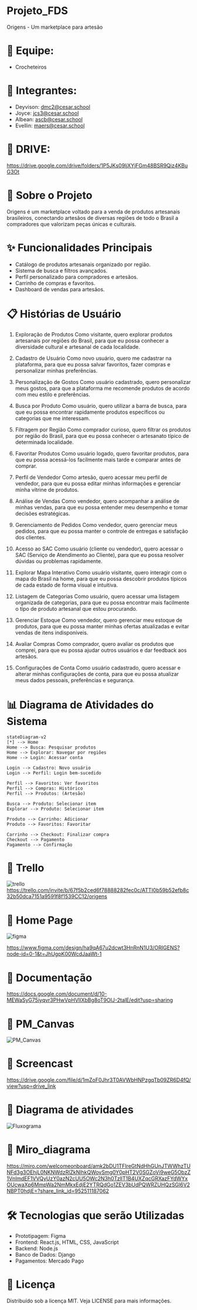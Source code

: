 # Projeto_FDS
Origens -  Um marketplace para artesão

# 📌 Equipe:
- Crocheteiros

# 📌 Integrantes: 
- Deyvison: dmc2@cesar.school
- Joyce: jcs3@cesar.school
- Albean: ascb@cesar.school
- Evellin: maers@cesar.school

# 📌 DRIVE:
https://drive.google.com/drive/folders/1P5JKs09ljXYjFGm48BSR9Qiz4KBuG3Ot

# 📌 Sobre o Projeto

Origens é um marketplace voltado para a venda de produtos artesanais brasileiros, conectando artesãos de diversas regiões de todo o Brasil a compradores que valorizam peças únicas e culturais.

# ✨ Funcionalidades Principais

- Catálogo de produtos artesanais organizado por região.
- Sistema de busca e filtros avançados.
- Perfil personalizado para compradores e artesãos.
- Carrinho de compras e favoritos.
- Dashboard de vendas para artesãos.

# 📋 Histórias de Usuário

1. Exploração de Produtos
Como visitante,
quero explorar produtos artesanais por regiões do Brasil,
para que eu possa conhecer a diversidade cultural e artesanal de cada localidade.

2. Cadastro de Usuário
Como novo usuário,
quero me cadastrar na plataforma,
para que eu possa salvar favoritos, fazer compras e personalizar minhas preferências.

3. Personalização de Gostos
Como usuário cadastrado,
quero personalizar meus gostos,
para que a plataforma me recomende produtos de acordo com meu estilo e preferências.

4. Busca por Produto
Como usuário,
quero utilizar a barra de busca,
para que eu possa encontrar rapidamente produtos específicos ou categorias que me interessam.

5. Filtragem por Região
Como comprador curioso,
quero filtrar os produtos por região do Brasil,
para que eu possa conhecer o artesanato típico de determinada localidade.

6. Favoritar Produtos
Como usuário logado,
quero favoritar produtos,
para que eu possa acessá-los facilmente mais tarde e comparar antes de comprar.

7. Perfil de Vendedor
Como artesão,
quero acessar meu perfil de vendedor,
para que eu possa editar minhas informações e gerenciar minha vitrine de produtos.

8. Análise de Vendas
Como vendedor,
quero acompanhar a análise de minhas vendas,
para que eu possa entender meu desempenho e tomar decisões estratégicas.

9. Gerenciamento de Pedidos
Como vendedor,
quero gerenciar meus pedidos,
para que eu possa manter o controle de entregas e satisfação dos clientes.

10. Acesso ao SAC
Como usuário (cliente ou vendedor),
quero acessar o SAC (Serviço de Atendimento ao Cliente),
para que eu possa resolver dúvidas ou problemas rapidamente.

11. Explorar Mapa Interativo
Como usuário visitante,
quero interagir com o mapa do Brasil na home,
para que eu possa descobrir produtos típicos de cada estado de forma visual e intuitiva.

12. Listagem de Categorias
Como usuário,
quero acessar uma listagem organizada de categorias,
para que eu possa encontrar mais facilmente o tipo de produto artesanal que estou procurando.

13. Gerenciar Estoque
Como vendedor,
quero gerenciar meu estoque de produtos,
para que eu possa manter minhas ofertas atualizadas e evitar vendas de itens indisponíveis.

14. Avaliar Compras
Como comprador,
quero avaliar os produtos que comprei,
para que eu possa ajudar outros usuários e dar feedback aos artesãos.

15. Configurações de Conta
Como usuário cadastrado,
quero acessar e alterar minhas configurações de conta,
para que eu possa atualizar meus dados pessoais, preferências e segurança.


# 📊 Diagrama de Atividades do Sistema


    stateDiagram-v2
    [*] --> Home
    Home --> Busca: Pesquisar produtos
    Home --> Explorar: Navegar por regiões
    Home --> Login: Acessar conta
    
    Login --> Cadastro: Novo usuário
    Login --> Perfil: Login bem-sucedido
    
    Perfil --> Favoritos: Ver favoritos
    Perfil --> Compras: Histórico
    Perfil --> Produtos: (Artesão)
    
    Busca --> Produto: Selecionar item
    Explorar --> Produto: Selecionar item
    
    Produto --> Carrinho: Adicionar
    Produto --> Favoritos: Favoritar
    
    Carrinho --> Checkout: Finalizar compra
    Checkout --> Pagamento
    Pagamento --> Confirmação


# 📌 Trello

![trello](https://github.com/user-attachments/assets/28534d06-afa1-4dff-959a-9424d902e199)
https://trello.com/invite/b/67f5b2ced6f78888282fec0c/ATTI0b59b52efb8c32b50dca7151a9591f8f1539CC12/origens

# 📌 Home Page

![figma](https://github.com/user-attachments/assets/e7817765-44d5-4476-94b1-6d280b1fc36f)

https://www.figma.com/design/ha9qA67u2dcwt3HnRnN1U3/ORIGENS?node-id=0-1&t=JhUgpK00WcdJaaWt-1

# 📌 Documentação

https://docs.google.com/document/d/10-MEWaSyG75iyqvr3PHwVpHVlIXbBg8oT9OIJ-2talE/edit?usp=sharing


# 📌 PM_Canvas
![PM_Canvas](https://github.com/user-attachments/assets/9b91e0ad-2c92-4e06-8d1f-59277e92ece8)


# 📌 Screencast
https://drive.google.com/file/d/1mZoF0Jhr3T0AVWbHNPzgqTb09ZR6D4fQ/view?usp=drive_link

# 📌 Diagrama de atividades
![Fluxograma](https://github.com/user-attachments/assets/996f00e9-0d28-47b2-9b40-07000a70c06b)

# 📌 Miro_diagrama
https://miro.com/welcomeonboard/amk2bDU1TFIreGtNdHhGUnJTWWhzTUNFd3g3OEhjL0NKNWdzRlZkNlhkQWovSmg0Y0pHT2V0SGZoVi9weG5ObzZ1VnlmdEF1VVQyUzY0azN2cUU5OWc2N3h0TzllT1B4UXZqcGRXazFYdWYxOUcwaXp6MmpWa2NmMkxEdjE2YTRQdGo1ZEV3bUdPQWRZUHQzSGl6V2NBPT0hdjE=?share_link_id=952511187062


# 🛠️ Tecnologias que serão Utilizadas

- Prototipagem: Figma
- Frontend: React.js, HTML, CSS, JavaScript
- Backend: Node.js
- Banco de Dados: Django
- Pagamentos: Mercado Pago

# 📄 Licença
Distribuído sob a licença MIT. Veja LICENSE para mais informações.


